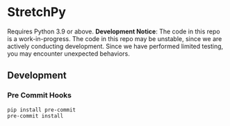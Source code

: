# StretchPy

Requires Python 3.9 or above. **Development Notice**: The code in this repo is a work-in-progress. The code in this repo may be unstable, since we are actively conducting development. Since we have performed limited testing, you may encounter unexpected behaviors.

## Development

### Pre Commit Hooks

```
pip install pre-commit
pre-commit install
```
